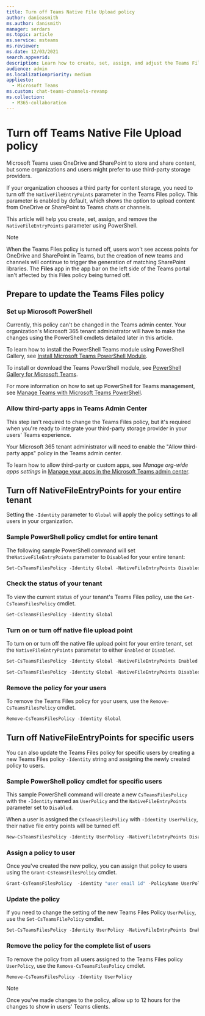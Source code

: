 ```yaml
---
title: Turn off Teams Native File Upload policy
author: danieasmith
ms.author: danismith
manager: serdars
ms.topic: article
ms.service: msteams
ms.reviewer: 
ms.date: 12/03/2021
search.appverid: 
description: Learn how to create, set, assign, and adjust the Teams Files Policy using PowerShell.
audience: admin
ms.localizationpriority: medium
appliesto: 
  - Microsoft Teams
ms.custom: chat-teams-channels-revamp
ms.collection: 
  - M365-collaboration
---
```


# Turn off Teams Native File Upload policy

Microsoft Teams uses OneDrive and SharePoint to store and share content, but some organizations and users might prefer to use third-party storage providers.  

If your organization chooses a third party for content storage, you need to turn off the `NativeFileEntryPoints` parameter in the Teams Files policy. This parameter is enabled by default, which shows the option to upload content from OneDrive or SharePoint to Teams chats or channels.

This article will help you create, set, assign, and remove the `NativeFileEntryPoints` parameter using PowerShell.

>[!NOTE]
>When the Teams Files policy is turned off, users won't see access points for OneDrive and SharePoint in Teams, but the creation of new teams and channels will continue to trigger the generation of matching SharePoint libraries. The **Files** app in the app bar on the left side of the Teams portal isn't affected by this Files policy being turned off.

## Prepare to update the Teams Files policy

### Set up Microsoft PowerShell

Currently, this policy can't be changed in the Teams admin center. Your organization's Microsoft 365 tenant administrator will have to make the changes using the PowerShell cmdlets detailed later in this article.

To learn how to install the PowerShell Teams module using PowerShell Gallery, see [Install Microsoft Teams PowerShell Module](teams-powershell-install.md).

To install or download the Teams PowerShell module, see [PowerShell Gallery for Microsoft Teams](https://www.powershellgallery.com/packages/MicrosoftTeams/3.0.0).

For more information on how to set up PowerShell for Teams management, see [Manage Teams with Microsoft Teams PowerShell](teams-powershell-managing-teams.md).

### Allow third-party apps in Teams Admin Center

This step isn't required to change the Teams Files policy, but it's required when you're ready to integrate your third-party storage provider in your users' Teams experience.

Your Microsoft 365 tenant administrator will need to enable the "Allow third-party apps" policy in the Teams admin center.

To learn how to allow third-party or custom apps, see *Manage org-wide apps settings* in [Manage your apps in the Microsoft Teams admin center](/microsoftteams/manage-apps#manage-org-wide-app-settings).

## Turn off NativeFileEntryPoints for your entire tenant

Setting the `-Identity` parameter to `Global` will apply the policy settings to all users in your organization.

### Sample PowerShell policy cmdlet for entire tenant

The following sample PowerShell command will set the`NativeFileEntryPoints` parameter to `Disabled` for your entire tenant:

```powershell
Set-CsTeamsFilesPolicy -Identity Global -NativeFileEntryPoints Disabled
```

### Check the status of your tenant  

To view the current status of your tenant's Teams Files policy, use the `Get-CsTeamsFilesPolicy` cmdlet.

```powershell
Get-CsTeamsFilesPolicy -Identity Global
```

### Turn on or turn off native file upload point

To turn on or turn off the native file upload point for your entire tenant, set the `NativeFileEntryPoints` parameter to either `Enabled` or `Disabled`.

```powershell
Set-CsTeamsFilesPolicy -Identity Global -NativeFileEntryPoints Enabled
```

```powershell
Set-CsTeamsFilesPolicy -Identity Global -NativeFileEntryPoints Disabled
```

### Remove the policy for your users

To remove the Teams Files policy for your users, use the `Remove-CsTeamsFilesPolicy` cmdlet.

```powershell
Remove-CsTeamsFilesPolicy -Identity Global
```

## Turn off NativeFileEntryPoints for specific users

You can also update the Teams Files policy for specific users by creating a new Teams Files policy `-Identity` string and assigning the newly created policy to users.

### Sample PowerShell policy cmdlet for specific users

This sample PowerShell command will create a new `CsTeamsFilesPolicy` with the `-Identity` named as `UserPolicy` and the `NativeFileEntryPoints` parameter set to `Disabled`.

When a user is assigned the `CsTeamsFilesPolicy` with `-Identity UserPolicy`, their native file entry points will be turned off.

```powershell
New-CsTeamsFilesPolicy -Identity UserPolicy -NativeFileEntryPoints Disabled
```

### Assign a policy to user

Once you've created the new policy, you can assign that policy to users using the `Grant-CsTeamsFilesPolicy` cmdlet.

```powershell
Grant-CsTeamsFilesPolicy  -identity "user email id" -PolicyName UserPolicy
```

### Update the policy

If you need to change the setting of the new Teams Files Policy `UserPolicy`, use the `Set-CsTeamsFilePolicy` cmdlet.

```powershell
Set-CsTeamsFilesPolicy -Identity UserPolicy -NativeFileEntryPoints Enabled
```

### Remove the policy for the complete list of users

To remove the policy from all users assigned to the Teams Files policy `UserPolicy`, use the `Remove-CsTeamsFilesPolicy` cmdlet.

```powershell
Remove-CsTeamsFilesPolicy -Identity UserPolicy
```
>[!NOTE]
> Once you've made changes to the policy, allow up to 12 hours for the changes to show in users' Teams clients.
